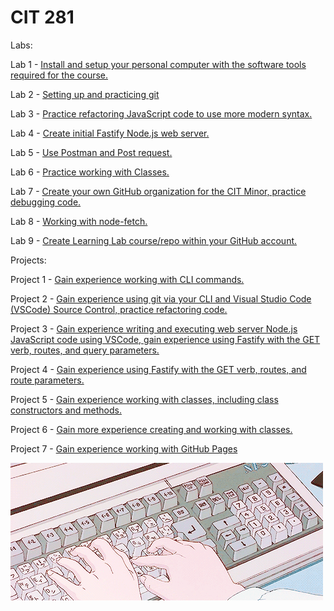# CIT 281

Labs:

Lab 1 - [Install and setup your personal computer with the software tools required for the course.](https://beawetton.github.io/cit-lab1/)


Lab 2 - [Setting up and practicing git](https://beawetton.github.io/cit-lab2/)


Lab 3 - [Practice refactoring JavaScript code to use more modern syntax.](https://beawetton.github.io/cit-lab3/)


Lab 4 - [Create initial Fastify Node.js web server.](https://beawetton.github.io/cit-lab4/)


Lab 5 - [Use Postman and Post request.](https://beawetton.github.io/cit-lab5/)


Lab 6 - [Practice working with Classes.](https://beawetton.github.io/cit-lab6/)


Lab 7 - [Create your own GitHub organization for the CIT Minor, practice debugging code.](https://beawetton.github.io/cit-lab7/)


Lab 8 - [Working with node-fetch.](https://beawetton.github.io/cit-lab8/)


Lab 9 - [Create Learning Lab course/repo within your GitHub account.](https://github.com/beawetton/cit-lab9)



Projects:

Project 1 - [Gain experience working with CLI commands.](https://github.com/beawetton/cit-p1)


Project 2 - [Gain experience using git via your CLI and Visual Studio Code (VSCode) Source Control, practice refactoring code.](https://github.com/beawetton/cit-p2)


Project 3 - [Gain experience writing and executing web server Node.js JavaScript code using VSCode, gain experience using Fastify with the GET verb, routes, and query parameters.](https://github.com/beawetton/cit-p3)


Project 4 - [Gain experience using Fastify with the GET verb, routes, and route parameters.](https://github.com/beawetton/cit-p4)


Project 5 - [Gain experience working with classes, including class constructors and methods.](https://github.com/beawetton/cit-p5)


Project 6 - [Gain more experience creating and working with classes.](https://github.com/beawetton/cit-p6)


Project 7 - [Gain experience working with GitHub Pages](https://github.com/beawetton/cit-p7)



![Image description](coding.gif)

